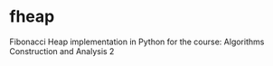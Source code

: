 # fheap
Fibonacci Heap implementation in Python for the course: Algorithms Construction and Analysis 2
